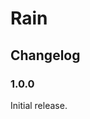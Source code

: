 <link rel="stylesheet" type="text/css" href="css/notes.css">

# Rain

## Changelog

### 1.0.0

Initial release.
